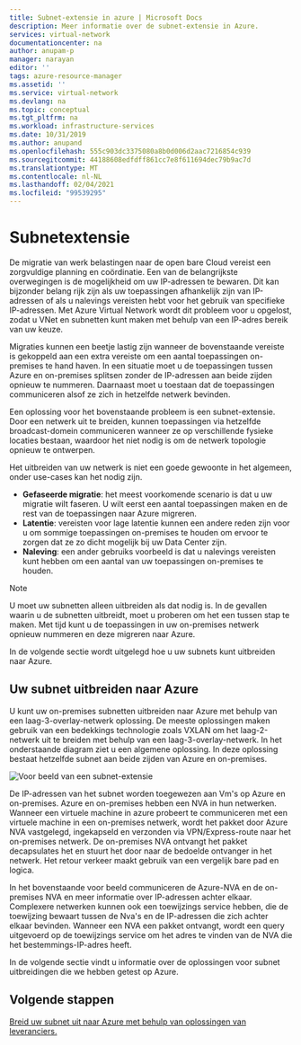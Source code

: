 ```yaml
---
title: Subnet-extensie in azure | Microsoft Docs
description: Meer informatie over de subnet-extensie in Azure.
services: virtual-network
documentationcenter: na
author: anupam-p
manager: narayan
editor: ''
tags: azure-resource-manager
ms.assetid: ''
ms.service: virtual-network
ms.devlang: na
ms.topic: conceptual
ms.tgt_pltfrm: na
ms.workload: infrastructure-services
ms.date: 10/31/2019
ms.author: anupand
ms.openlocfilehash: 555c903dc3375080a8b0d006d2aac7216854c939
ms.sourcegitcommit: 44188608edfdff861cc7e8f611694dec79b9ac7d
ms.translationtype: MT
ms.contentlocale: nl-NL
ms.lasthandoff: 02/04/2021
ms.locfileid: "99539295"
---
```

# <a name="subnet-extension"></a>Subnetextensie
De migratie van werk belastingen naar de open bare Cloud vereist een zorgvuldige planning en coördinatie. Een van de belangrijkste overwegingen is de mogelijkheid om uw IP-adressen te bewaren. Dit kan bijzonder belang rijk zijn als uw toepassingen afhankelijk zijn van IP-adressen of als u nalevings vereisten hebt voor het gebruik van specifieke IP-adressen. Met Azure Virtual Network wordt dit probleem voor u opgelost, zodat u VNet en subnetten kunt maken met behulp van een IP-adres bereik van uw keuze.

Migraties kunnen een beetje lastig zijn wanneer de bovenstaande vereiste is gekoppeld aan een extra vereiste om een aantal toepassingen on-premises te hand haven. In een situatie moet u de toepassingen tussen Azure en on-premises splitsen zonder de IP-adressen aan beide zijden opnieuw te nummeren. Daarnaast moet u toestaan dat de toepassingen communiceren alsof ze zich in hetzelfde netwerk bevinden.

Een oplossing voor het bovenstaande probleem is een subnet-extensie. Door een netwerk uit te breiden, kunnen toepassingen via hetzelfde broadcast-domein communiceren wanneer ze op verschillende fysieke locaties bestaan, waardoor het niet nodig is om de netwerk topologie opnieuw te ontwerpen. 

Het uitbreiden van uw netwerk is niet een goede gewoonte in het algemeen, onder use-cases kan het nodig zijn.

- **Gefaseerde migratie**: het meest voorkomende scenario is dat u uw migratie wilt faseren. U wilt eerst een aantal toepassingen maken en de rest van de toepassingen naar Azure migreren.
- **Latentie**: vereisten voor lage latentie kunnen een andere reden zijn voor u om sommige toepassingen on-premises te houden om ervoor te zorgen dat ze zo dicht mogelijk bij uw Data Center zijn.
- **Naleving**: een ander gebruiks voorbeeld is dat u nalevings vereisten kunt hebben om een aantal van uw toepassingen on-premises te houden.
 
> [!NOTE] 
> U moet uw subnetten alleen uitbreiden als dat nodig is. In de gevallen waarin u de subnetten uitbreidt, moet u proberen om het een tussen stap te maken. Met tijd kunt u de toepassingen in uw on-premises netwerk opnieuw nummeren en deze migreren naar Azure.

In de volgende sectie wordt uitgelegd hoe u uw subnets kunt uitbreiden naar Azure.


## <a name="extend-your-subnet-to-azure"></a>Uw subnet uitbreiden naar Azure
 U kunt uw on-premises subnetten uitbreiden naar Azure met behulp van een laag-3-overlay-netwerk oplossing. De meeste oplossingen maken gebruik van een bedekkings technologie zoals VXLAN om het laag-2-netwerk uit te breiden met behulp van een laag-3-overlay-netwerk. In het onderstaande diagram ziet u een algemene oplossing. In deze oplossing bestaat hetzelfde subnet aan beide zijden van Azure en on-premises. 

![Voor beeld van een subnet-extensie](./media/subnet-extension/subnet-extension.png)

De IP-adressen van het subnet worden toegewezen aan Vm's op Azure en on-premises. Azure en on-premises hebben een NVA in hun netwerken. Wanneer een virtuele machine in azure probeert te communiceren met een virtuele machine in een on-premises netwerk, wordt het pakket door Azure NVA vastgelegd, ingekapseld en verzonden via VPN/Express-route naar het on-premises netwerk. De on-premises NVA ontvangt het pakket decapsulates het en stuurt het door naar de bedoelde ontvanger in het netwerk. Het retour verkeer maakt gebruik van een vergelijk bare pad en logica.

In het bovenstaande voor beeld communiceren de Azure-NVA en de on-premises NVA en meer informatie over IP-adressen achter elkaar. Complexere netwerken kunnen ook een toewijzings service hebben, die de toewijzing bewaart tussen de Nva's en de IP-adressen die zich achter elkaar bevinden. Wanneer een NVA een pakket ontvangt, wordt een query uitgevoerd op de toewijzings service om het adres te vinden van de NVA die het bestemmings-IP-adres heeft.

In de volgende sectie vindt u informatie over de oplossingen voor subnet uitbreidingen die we hebben getest op Azure.

## <a name="next-steps"></a>Volgende stappen 
[Breid uw subnet uit naar Azure met behulp van oplossingen van leveranciers.](https://github.com/microsoft/Azure-LISP)